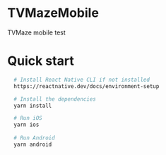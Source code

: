 # TVMazeMobile
TVMaze mobile test

# Quick start

```bash
  # Install React Native CLI if not installed
  https://reactnative.dev/docs/environment-setup

  # Install the dependencies
  yarn install

  # Run iOS
  yarn ios
  
  # Run Android
  yarn android
```
